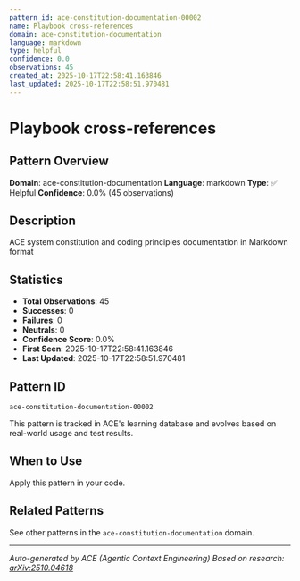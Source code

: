 ```yaml
---
pattern_id: ace-constitution-documentation-00002
name: Playbook cross-references
domain: ace-constitution-documentation
language: markdown
type: helpful
confidence: 0.0
observations: 45
created_at: 2025-10-17T22:58:41.163846
last_updated: 2025-10-17T22:58:51.970481
---
```

# Playbook cross-references

## Pattern Overview

**Domain**: ace-constitution-documentation
**Language**: markdown
**Type**: ✅ Helpful
**Confidence**: 0.0% (45 observations)

## Description

ACE system constitution and coding principles documentation in Markdown format

## Statistics

- **Total Observations**: 45
- **Successes**: 0
- **Failures**: 0
- **Neutrals**: 0
- **Confidence Score**: 0.0%
- **First Seen**: 2025-10-17T22:58:41.163846
- **Last Updated**: 2025-10-17T22:58:51.970481

## Pattern ID

```
ace-constitution-documentation-00002
```

This pattern is tracked in ACE's learning database and evolves based on real-world usage and test results.

## When to Use

Apply this pattern in your code.

## Related Patterns

See other patterns in the `ace-constitution-documentation` domain.

---

*Auto-generated by ACE (Agentic Context Engineering)*
*Based on research: [arXiv:2510.04618](https://arxiv.org/abs/2510.04618)*
